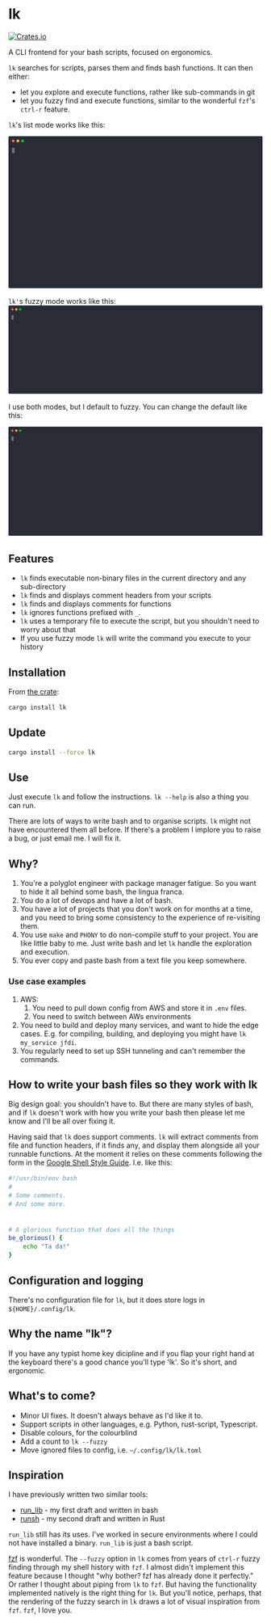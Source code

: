 # lk


[![Crates.io](https://img.shields.io/crates/v/lk.svg)](https://crates.io/crates/lk)


A CLI frontend for your bash scripts, focused on ergonomics.

`lk` searches for scripts, parses them and finds bash functions. It can then either:

* let you explore and execute functions, rather like sub-commands in git
* let you fuzzy find and execute functions, similar to the wonderful `fzf`'s `ctrl-r` feature. 

`lk`'s list mode works like this:

![A CLI recording showing how you can use lk's list feature](./docs/how_to_list.svg)

`lk'`s fuzzy mode works like this:
![A CLI recording showing how you can use lk's fuzzy feature](./docs/how_to_fuzzy.svg)

I use both modes, but I default to fuzzy. You can change the default like this:

![A CLI recording showing how you can change lk's default to either list or fuzzy](./docs/how_to_change_default.svg)

## Features 
 - `lk` finds executable non-binary files in the current directory and any sub-directory
 - `lk` finds and displays comment headers from your scripts 
 - `lk` finds and displays comments for functions
 - `lk` ignores functions prefixed with `_`. 
 - `lk` uses a temporary file to execute the script, but you shouldn't need to worry about that
 - If you use fuzzy mode `lk` will write the command you execute to your history

## Installation
From [the crate](https://crates.io/crates/lk):
```bash
cargo install lk
```

## Update
```bash
cargo install --force lk
```

## Use
Just execute `lk` and follow the instructions. `lk --help` is also a thing you can run.

There are lots of ways to write bash and to organise scripts. `lk` might not have encountered them all before. If there's a problem I implore you to raise a bug, or just email me. I will fix it.

## Why?
1. You're a polyglot engineer with package manager fatigue. So you want to hide it all behind some bash, the lingua franca.
2. You do a lot of devops and have a lot of bash.
3. You have a lot of projects that you don't work on for months at a time, and you need to bring some consistency to the experience of re-visiting them.
4. You use `make` and `PHONY` to do non-compile stuff to your project. You are like little baby to me. Just write bash and let `lk` handle the exploration and execution.
5. You ever copy and paste bash from a text file you keep somewhere.

### Use case examples

1. AWS: 
   1. You need to pull down config from AWS and store it in `.env` files.
   2. You need to switch between AWs environments
2. You need to build and deploy many services, and want to hide the edge cases. E.g. for compiling, building, and deploying you might have `lk my_service jfdi`.
3. You regularly need to set up SSH tunneling and can't remember the commands.

## How to write your bash files so they work with lk
Big design goal: you shouldn't have to. But there are many styles of bash, and if `lk` doesn't work with how you write your bash then please let me know and I'll be all over fixing it.

Having said that `lk` does support comments. `lk` will extract comments from file and function headers, if it finds any, and display them alongside all your runnable functions. At the moment it relies on these comments following the form in the [Google Shell Style Guide](https://google.github.io/styleguide/shellguide.html#s4.1-file-header). I.e. like this:
```bash
#!/usr/bin/env bash
#
# Some comments.
# And some more.


# A glorious function that does all the things
be_glorious() {
    echo "Ta da!"
}
```

## Configuration and logging
There's no configuration file for `lk`, but it does store logs in `${HOME}/.config/lk`.

## Why the name "lk"?
If you have any typist home key dicipline and if you flap your right hand at the keyboard there's a good chance you'll type 'lk'. So it's short, and ergonomic.

## What's to come?
* Minor UI fixes. It doesn't always behave as I'd like it to.
* Support scripts in other languages, e.g. Python, rust-script, Typescript.
* Disable colours, for the colourblind
* Add a count to `lk --fuzzy`
* Move ignored files to config, i.e. `~/.config/lk/lk.toml`

## Inspiration

I have previously written two similar tools: 
* [run_lib](https://github.com/jamescoleuk/run_lib) - my first draft and written in bash
* [runsh](https://github.com/jamescoleuk/runsh) - my second draft and written in Rust

`run_lib` still has its uses. I've worked in secure environments where I could not have installed a binary. `run_lib` is just a bash script.

[fzf](https://github.com/junegunn/fzf) is wonderful. The `--fuzzy` option in `lk` comes from years of `ctrl-r` fuzzy finding through my shell history with `fzf`. I almost didn't implement this feature because I thought "why bother? fzf has already done it perfectly." Or rather I thought about piping from `lk` to `fzf`. But having the functionality implemented natively is the right thing for `lk`. But you'll notice, perhaps, that the rendering of the fuzzy search in `lk` draws a lot of visual inspiration from `fzf`. `fzf`, I love you.
